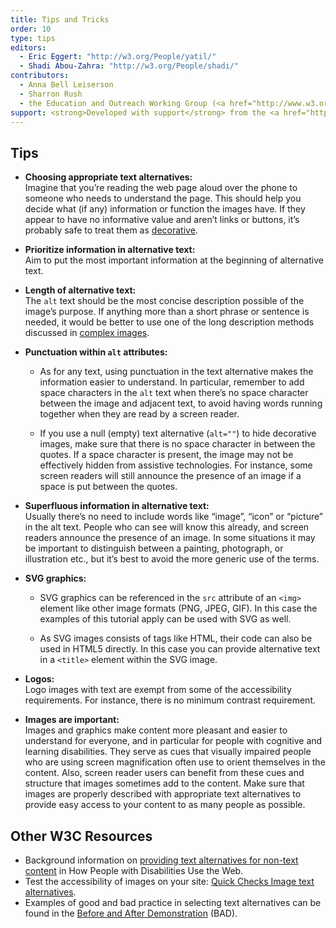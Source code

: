 ```yaml
---
title: Tips and Tricks
order: 10
type: tips
editors:
  - Eric Eggert: "http://w3.org/People/yatil/"
  - Shadi Abou-Zahra: "http://w3.org/People/shadi/"
contributors:
  - Anna Bell Leiserson
  - Sharron Rush
  - the Education and Outreach Working Group (<a href="http://www.w3.org/WAI/EO/">EOWG</a>)
support: <strong>Developed with support</strong> from the <a href="http://www.w3.org/WAI/ACT/">WAI-ACT</a> project, co-funded by the European Commission <abbr title="Information Society Technologies">IST</abbr> Programme.
---
```


## Tips

-   **Choosing appropriate text alternatives:** <br>
    Imagine that you’re reading the web page aloud over the phone to someone who needs to understand the page. This should help you decide what (if any) information or function the images have. If they appear to have no informative value and aren’t links or buttons, it’s probably safe to treat them as [decorative](decorative.html).

-   **Prioritize information in alternative text:** <br>
    Aim to put the most important information at the beginning of alternative text.

-   **Length of alternative text:** <br>
    The `alt` text should be the most concise description possible of the image’s purpose. If anything more than a short phrase or sentence is needed, it would be better to use one of the long description methods discussed in [complex images](complex.html).

-   **Punctuation within `alt` attributes:**

    * As for any text, using punctuation in the text alternative makes the information easier to understand. In particular, remember to add space characters in the `alt` text when there’s no space character between the image and adjacent text, to avoid having words running together when they are read by a screen reader.

    * If you use a null (empty) text alternative (`alt=""`) to hide decorative images, make sure that there is no space character in between the quotes. If a space character is present, the image may not be effectively hidden from assistive technologies. For instance, some screen readers will still announce the presence of an image if a space is put between the quotes.

-   **Superfluous information in alternative text:** <br>
    Usually there’s no need to include words like “image”, “icon” or “picture” in the alt text. People who can see will know this already, and screen readers announce the presence of an image. In some situations it may be important to distinguish between a painting, photograph, or illustration etc., but it’s best to avoid the more generic use of the terms.

-   **SVG graphics:**

    * SVG graphics can be referenced in the `src` attribute of an `<img>` element like other image formats (PNG, JPEG, GIF). In this case the examples of this tutorial apply can be used with SVG as well.

    * As SVG images consists of tags like HTML, their code can also be used in HTML5 directly. In this case you can provide alternative text in a `<title>` element within the SVG image.

-   **Logos:** <br>
    Logo images with text are exempt from some of the accessibility requirements. For instance, there is no minimum contrast requirement.

-   **Images are important:**<br>
    Images and graphics make content more pleasant and easier to understand for everyone, and in particular for people with cognitive and learning disabilities. They serve as cues that visually impaired people who are using screen magnification often use to orient themselves in the content. Also, screen reader users can benefit from these cues and structure that images sometimes add to the content. Make sure that images are properly described with appropriate text alternatives to provide easy access to your content to as many people as possible.

## Other W3C Resources

-   Background information on [providing text alternatives for non-text content](http://www.w3.org/WAI/intro/people-use-web/principles#alternatives) in How People with Disabilities Use the Web.
-   Test the accessibility of images on your site: [Quick Checks Image text alternatives](http://www.w3.org/WAI/EO/Drafts/eval/checks#images).
-   Examples of good and bad practice in selecting text alternatives can be found in the [Before and After Demonstration](http://www.w3.org/WAI/demos/bad/) (BAD).
